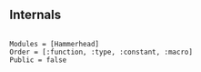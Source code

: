 ## Internals

```@index
```

```@autodocs
Modules = [Hammerhead]
Order = [:function, :type, :constant, :macro]
Public = false
```